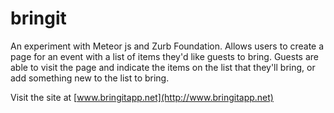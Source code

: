 bringit
=======

An experiment with Meteor js and Zurb Foundation.  Allows users to create a page for an event with a list of items they'd like guests to bring.  Guests are able to visit the page and indicate the items on the list that they'll bring, or  add something new to the list to bring.

Visit the site at [www.bringitapp.net](http://www.bringitapp.net)
